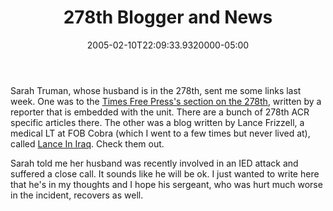 ﻿---
title: 278th Blogger and News
date: "2005-02-10T22:09:33.9320000-05:00"
description: Sarah Truman, whose husband is in the 278th, sent me some links last week. One was to the Times Free Press's section on the 278th, written by a reporter that is embedded with the unit.
featuredImage: /img/default-post-image.jpg
---

Sarah Truman, whose husband is in the 278th, sent me some links last week. One was to the [Times Free Press's section on the 278th](http://www.timesfreepress.com/iwwl/index.html), written by a reporter that is embedded with the unit. There are a bunch of 278th ACR specific articles there. The other was a blog written by Lance Frizzell, a medical LT at FOB Cobra (which I went to a few times but never lived at), called [Lance In Iraq](http://www.iraq.billhobbs.com/). Check them out.

Sarah told me her husband was recently involved in an IED attack and suffered a close call. It sounds like he will be ok. I just wanted to write here that he's in my thoughts and I hope his sergeant, who was hurt much worse in the incident, recovers as well.

